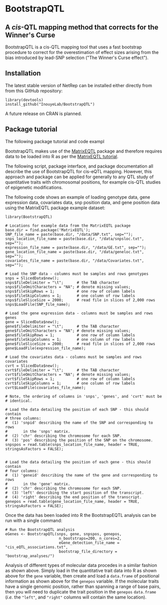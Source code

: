 # BootstrapQTL
## A *cis*-QTL mapping method that corrects for the Winner's Curse

BootstrapQTL is a cis-QTL mapping tool that uses a fast bootstrap procedure 
to correct for the overestimation of effect sizes arising from the bias
introduced by lead-SNP selection ("The Winner's Curse effect").

## Installation

The latest stable version of NetRep can be installed either directly from
from this GitHub repository:

```{r}
library(devtools)
install_github("InouyeLab/BootstrapQTL")
```

A future release on CRAN is planned. 

## Package tutorial

The following package tutorial and code exampl

BootstrapQTL makes use of the [MatrixEQTL](http://www.bios.unc.edu/research/genomic_software/Matrix_eQTL/)
package and therefore requires data to be loaded into R as per the 
[MatrixEQTL tutorial](http://www.bios.unc.edu/research/genomic_software/Matrix_eQTL/runit.html).

The following script, package interface, and package documentation all
describe the use of BootstrapQTL for cis-eQTL mapping. However, this 
approach and package can be applied for generally to any QTL study of
quantitative traits with chromosomal positions, for example cis-QTL 
studies of epigenetic modifications.

The following code shows an example of loading genotype data, gene 
expression data, covariates data, snp position data, and gene position
data using the MatrixEQTL package example dataset:

```{r}
library(BootstrapQTL)

# Locations for example data from the MatrixEQTL package
base.dir = find.package('MatrixEQTL');
SNP_file_name = paste(base.dir, "/data/SNP.txt", sep="");
snps_location_file_name = paste(base.dir, "/data/snpsloc.txt", sep="");
expression_file_name = paste(base.dir, "/data/GE.txt", sep="");
gene_location_file_name = paste(base.dir, "/data/geneloc.txt", sep="");
covariates_file_name = paste(base.dir, "/data/Covariates.txt", sep="");

# Load the SNP data - columns must be samples and rows genotypes
snps = SlicedData$new();
snps$fileDelimiter = "\t";      # the TAB character
snps$fileOmitCharacters = "NA"; # denote missing values;
snps$fileSkipRows = 1;          # one row of column labels
snps$fileSkipColumns = 1;       # one column of row labels
snps$fileSliceSize = 2000;      # read file in slices of 2,000 rows
snps$LoadFile(SNP_file_name);

# Load the gene expression data - columns must be samples and rows genes
gene = SlicedData$new();
gene$fileDelimiter = "\t";      # the TAB character
gene$fileOmitCharacters = "NA"; # denote missing values;
gene$fileSkipRows = 1;          # one row of column labels
gene$fileSkipColumns = 1;       # one column of row labels
gene$fileSliceSize = 2000;      # read file in slices of 2,000 rows
gene$LoadFile(expression_file_name);

# Load the covariates data - columns must be samples and rows covariates
cvrt = SlicedData$new();
cvrt$fileDelimiter = "\t";      # the TAB character
cvrt$fileOmitCharacters = "NA"; # denote missing values;
cvrt$fileSkipRows = 1;          # one row of column labels
cvrt$fileSkipColumns = 1;       # one column of row labels
cvrt$LoadFile(covariates_file_name);

# Note, the ordering of columns in 'snps', 'genes', and 'cvrt' must be
# identical.

# Load the data detailing the position of each SNP - this should contain
# three columns: 
#  (1) 'snpid' describing the name of the SNP and corresponding to rows 
#       in the 'snps' matrix.
#  (2) 'chr' describing the chromosome for each SNP.
#  (3) 'pos' describing the position of the SNP on the chromosome.
snpspos = read.table(snps_location_file_name, header = TRUE, stringsAsFactors = FALSE);


# Load the data detailing the position of each gene - this should contain
# four columns:
#  (1) 'geneid' describing the name of the gene and corresponding to rows 
#       in the 'gene' matrix.
#  (2) 'chr' describing the chromosome for each SNP.
#  (3) 'left' describing the start position of the transcript.
#  (4) 'right' describing the end position of the transcript.
genepos = read.table(gene_location_file_name, header = TRUE, stringsAsFactors = FALSE);
```

Once the data has been loaded into R the BootstrapEQTL analysis can be
run with a single command:

```{r}
# Run the BootstrapQTL analysis
eGenes <- BootstrapQTL(snps, gene, snpspos, genepos,
                        n_bootstraps=200, n_cores=2,
                        eGene_detection_file_name = "cis_eQTL_associations.txt",
                        bootstrap_file_directory = "bootstrap_analyses/")
```

Analysis of different types of  molecular data procedes in a similar 
fashion as shown above. Simply load in the quantitative trait data into 
R as shown above for the `gene` variable, then create and load a 
`data.frame` of positional information as shown above for the `genepos`
variable. If the molecular traits have a single genomic position, rather
than spanning a range of base pairs, then you will need to duplicate 
the trait position in the `genepos` `data.frame` (*i.e.* the `"left"`,
and `"right"` columns will contain the same location).
